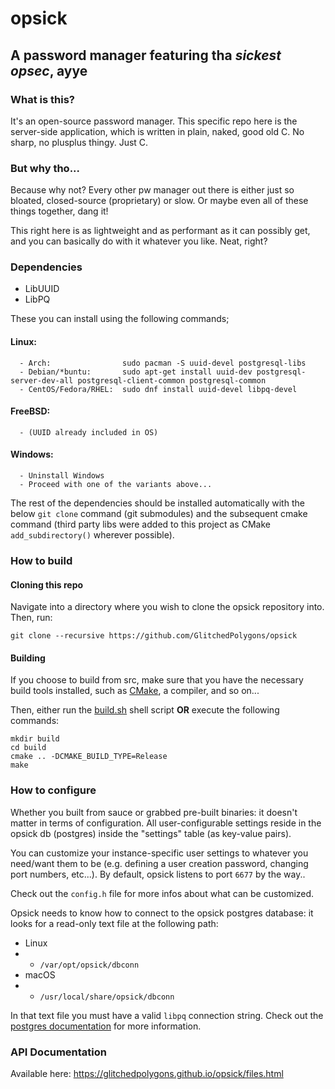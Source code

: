 # opsick
## A password manager featuring tha _sickest opsec_, ayye

### What is this?
It's an open-source password manager. This specific repo here is the server-side application, which is written in plain, naked, good old C. No sharp, no plusplus thingy. Just C.

### But why tho...
Because why not? Every other pw manager out there is either just so bloated, closed-source (proprietary) or slow. Or maybe even all of these things together, dang it!

This right here is as lightweight and as performant as it can possibly get, and you can basically do with it whatever you like. Neat, right?

### Dependencies
* LibUUID
* LibPQ

These you can install using the following commands;

#### Linux:
      - Arch:                sudo pacman -S uuid-devel postgresql-libs
      - Debian/*buntu:       sudo apt-get install uuid-dev postgresql-server-dev-all postgresql-client-common postgresql-common
      - CentOS/Fedora/RHEL:  sudo dnf install uuid-devel libpq-devel
#### FreeBSD:
      - (UUID already included in OS)
#### Windows:
      - Uninstall Windows
      - Proceed with one of the variants above...
      
The rest of the dependencies should be installed automatically with the below `git clone` command (git submodules) and the subsequent cmake command (third party libs were added to this project as CMake `add_subdirectory()` wherever possible).

### How to build

#### Cloning this repo

Navigate into a directory where you wish to clone the opsick repository into. Then, run:

`git clone --recursive https://github.com/GlitchedPolygons/opsick`

#### Building

If you choose to build from src, make sure that you have the necessary build tools installed, such as [CMake](https://cmake.org), a compiler, and so on...

Then, either run the [build.sh](https://github.com/GlitchedPolygons/opsick/blob/master/build.sh) shell script **OR** execute the following commands:

```
mkdir build
cd build
cmake .. -DCMAKE_BUILD_TYPE=Release
make
```

### How to configure

Whether you built from sauce or grabbed pre-built binaries: it doesn't matter in terms of configuration. All user-configurable settings reside in the opsick db (postgres) inside the "settings" table (as key-value pairs). 

You can customize your instance-specific user settings to whatever you need/want them to be (e.g. defining a user creation password, changing port numbers, etc...).
By default, opsick listens to port `6677` by the way..

Check out the `config.h` file for more infos about what can be customized.

Opsick needs to know how to connect to the opsick postgres database: it looks for a read-only text file at the following path:

* Linux
* * `/var/opt/opsick/dbconn`
* macOS
* * `/usr/local/share/opsick/dbconn`

In that text file you must have a valid `libpq` connection string. Check out the [postgres documentation](https://www.postgresql.org/docs/8.1/libpq.html#LIBPQ-CONNECT) for more information.

### API Documentation

Available here: https://glitchedpolygons.github.io/opsick/files.html
